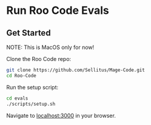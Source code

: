# Run Roo Code Evals

## Get Started

NOTE: This is MacOS only for now!

Clone the Roo Code repo:

```sh
git clone https://github.com/Sellitus/Mage-Code.git
cd Roo-Code
```

Run the setup script:

```sh
cd evals
./scripts/setup.sh
```

Navigate to [localhost:3000](http://localhost:3000/) in your browser.

